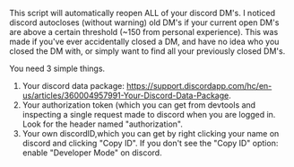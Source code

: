 This script will automatically reopen ALL of your discord DM's. I noticed discord autocloses (without warning) old DM's if your current open DM's are above a certain threshold (~150 from personal experience). This was made if you've ever accidentally closed a DM, and have no idea who you closed the DM with, or simply want to find all your previously closed DM's.

You need 3 simple things.
1) Your discord data package: https://support.discordapp.com/hc/en-us/articles/360004957991-Your-Discord-Data-Package.
2) Your authorization token (which you can get from devtools and inspecting a single request made to discord when you are logged in. Look for the header named "authorization".
3) Your own discordID,which you can get by right clicking your name on discord and clicking "Copy ID". If you don't see the "Copy ID" option: enable "Developer Mode" on discord.
